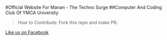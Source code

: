 #Official Website For Manan - The Techno Surge
##Computer And Coding Club Of YMCA University

>How to Contribute:
>Fork this repo and make PR.

[Like us on Facebook](http://www.facebook.com/Manan.Ymcaust)
